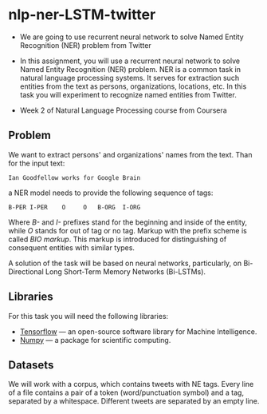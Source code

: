 # nlp-ner-LSTM-twitter
- We are going to use recurrent neural network to solve Named Entity Recognition (NER) problem from Twitter

- In this assignment, you will use a recurrent neural network to solve Named Entity Recognition (NER) problem. NER is a common task in natural language processing systems. It serves for extraction such entities from the text as persons, organizations, locations, etc. In this task you will experiment to recognize named entities from Twitter.

- Week 2 of Natural Language Processing course from Coursera
## Problem

We want to extract persons' and organizations' names from the text. Than for the input text:

    Ian Goodfellow works for Google Brain

a NER model needs to provide the following sequence of tags:

    B-PER I-PER    O     O   B-ORG  I-ORG

Where *B-* and *I-* prefixes stand for the beginning and inside of the entity, while *O* stands for out of tag or no tag. Markup with the prefix scheme is called *BIO markup*. This markup is introduced for distinguishing of consequent entities with similar types.

A solution of the task will be based on neural networks, particularly, on Bi-Directional Long Short-Term Memory Networks (Bi-LSTMs).

## Libraries

For this task you will need the following libraries:
 - [Tensorflow](https://www.tensorflow.org) — an open-source software library for Machine Intelligence.
 - [Numpy](http://www.numpy.org) — a package for scientific computing.

## Datasets

We will work with a corpus, which contains tweets with NE tags. Every line of a file contains a pair of a token (word/punctuation symbol) and a tag, separated by a whitespace. Different tweets are separated by an empty line.

